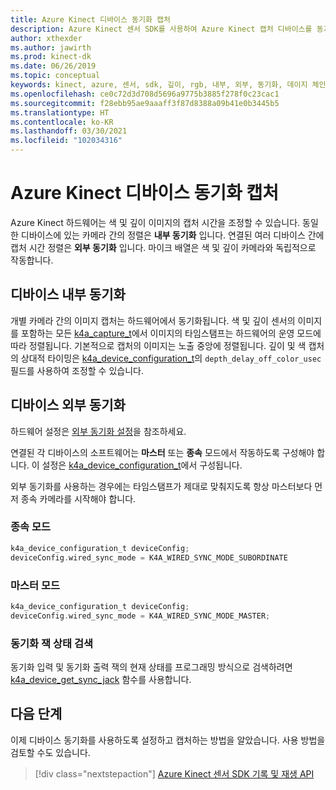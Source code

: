 ```yaml
---
title: Azure Kinect 디바이스 동기화 캡처
description: Azure Kinect 센서 SDK를 사용하여 Azure Kinect 캡처 디바이스를 동기화하는 방법을 알아봅니다.
author: xthexder
ms.author: jawirth
ms.prod: kinect-dk
ms.date: 06/26/2019
ms.topic: conceptual
keywords: kinect, azure, 센서, sdk, 깊이, rgb, 내부, 외부, 동기화, 데이지 체인, 단계 오프셋
ms.openlocfilehash: ce0c72d3d708d5696a9775b3885f278f0c23cac1
ms.sourcegitcommit: f28ebb95ae9aaaff3f87d8388a09b41e0b3445b5
ms.translationtype: HT
ms.contentlocale: ko-KR
ms.lasthandoff: 03/30/2021
ms.locfileid: "102034316"
---
```

# <a name="capture-azure-kinect-device-synchronization"></a>Azure Kinect 디바이스 동기화 캡처

Azure Kinect 하드웨어는 색 및 깊이 이미지의 캡처 시간을 조정할 수 있습니다. 동일한 디바이스에 있는 카메라 간의 정렬은 **내부 동기화** 입니다. 연결된 여러 디바이스 간에 캡처 시간 정렬은 **외부 동기화** 입니다. 마이크 배열은 색 및 깊이 카메라와 독립적으로 작동합니다.

## <a name="device-internal-synchronization"></a>디바이스 내부 동기화

개별 카메라 간의 이미지 캡처는 하드웨어에서 동기화됩니다. 색 및 깊이 센서의 이미지를 포함하는 모든 [k4a_capture_t](https://microsoft.github.io/Azure-Kinect-Sensor-SDK/master/structk4a__capture__t.html)에서 이미지의 타임스탬프는 하드웨어의 운영 모드에 따라 정렬됩니다. 기본적으로 캡처의 이미지는 노출 중앙에 정렬됩니다. 깊이 및 색 캡처의 상대적 타이밍은 [k4a_device_configuration_t](https://microsoft.github.io/Azure-Kinect-Sensor-SDK/master/structk4a__device__configuration__t.html)의 `depth_delay_off_color_usec` 필드를 사용하여 조정할 수 있습니다.

## <a name="device-external-synchronization"></a>디바이스 외부 동기화

하드웨어 설정은 [외부 동기화 설정](https://support.microsoft.com/help/4494429/sync-multiple-azure-kinect-dk-devices)을 참조하세요.

연결된 각 디바이스의 소프트웨어는 **마스터** 또는 **종속** 모드에서 작동하도록 구성해야 합니다. 이 설정은 [k4a_device_configuration_t](https://microsoft.github.io/Azure-Kinect-Sensor-SDK/master/structk4a__device__configuration__t.html)에서 구성됩니다.

외부 동기화를 사용하는 경우에는 타임스탬프가 제대로 맞춰지도록 항상 마스터보다 먼저 종속 카메라를 시작해야 합니다.

### <a name="subordinate-mode"></a>종속 모드

```C
k4a_device_configuration_t deviceConfig;
deviceConfig.wired_sync_mode = K4A_WIRED_SYNC_MODE_SUBORDINATE
```

### <a name="master-mode"></a>마스터 모드

```C
k4a_device_configuration_t deviceConfig;
deviceConfig.wired_sync_mode = K4A_WIRED_SYNC_MODE_MASTER;
```

### <a name="retrieving-synchronization-jack-state"></a>동기화 잭 상태 검색

동기화 입력 및 동기화 출력 잭의 현재 상태를 프로그래밍 방식으로 검색하려면 [k4a_device_get_sync_jack](https://microsoft.github.io/Azure-Kinect-Sensor-SDK/master/group___functions_ga0209ac87bfd055163677321b0304e962.html#ga0209ac87bfd055163677321b0304e962) 함수를 사용합니다.

## <a name="next-steps"></a>다음 단계

이제 디바이스 동기화를 사용하도록 설정하고 캡처하는 방법을 알았습니다. 사용 방법을 검토할 수도 있습니다. 

>[!div class="nextstepaction"]
>[Azure Kinect 센서 SDK 기록 및 재생 API](record-playback-api.md)

